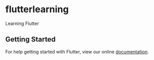 # flutterlearning

Learning Flutter 

## Getting Started

For help getting started with Flutter, view our online
[documentation](https://flutter.io/).
